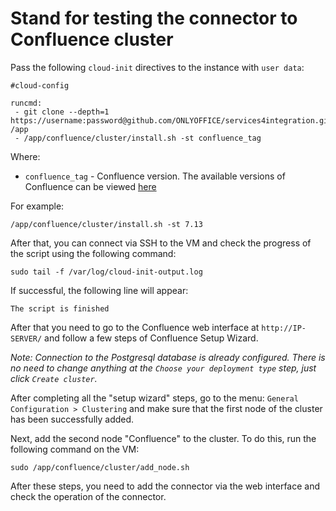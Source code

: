 # Stand for testing the connector to Confluence cluster

Pass the following `cloud-init` directives to the instance with `user data`:
```
#cloud-config

runcmd:
 - git clone --depth=1 https://username:password@github.com/ONLYOFFICE/services4integration.git /app
 - /app/confluence/cluster/install.sh -st confluence_tag
```

Where:
 - `confluence_tag` - Confluence version. The available versions of Confluence can be viewed [here](https://hub.docker.com/r/atlassian/confluence/tags)

For example:
```
/app/confluence/cluster/install.sh -st 7.13
```

After that, you can connect via SSH to the VM and check the progress of the script using the following command:
```
sudo tail -f /var/log/cloud-init-output.log
```

If successful, the following line will appear:
``` 
The script is finished
```

After that you need to go to the Confluence web interface at `http://IP-SERVER/` and follow a few steps of Confluence Setup Wizard.

*Note: Connection to the Postgresql database is already configured. There is no need to change anything at the `Choose your deployment type` step, just click `Create cluster`.*

After completing all the "setup wizard" steps, go to the menu: `General Configuration > Clustering` and make sure that the first node of the cluster has been successfully added.

Next, add the second node "Confluence" to the cluster. To do this, run the following command on the VM:
```
sudo /app/confluence/cluster/add_node.sh
```

After these steps, you need to add the connector via the web interface and check the operation of the connector.
